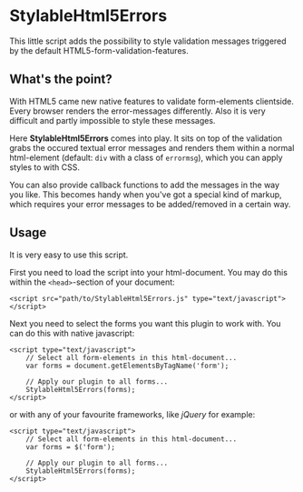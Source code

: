# StylableHtml5Errors

This little script adds the possibility to style validation messages triggered by the default HTML5-form-validation-features. 

## What's the point?
With HTML5 came new native features to validate form-elements clientside. Every browser renders the error-messages differently. Also it is very difficult and partly impossible to style these messages.

Here __StylableHtml5Errors__ comes into play. It sits on top of the validation grabs the occured textual error messages and renders them within a normal html-element (default: `div` with a class of `errormsg`), which you can apply styles to with CSS.

You can also provide callback functions to add the messages in the way you like. This becomes handy when you've got a special kind of markup, which requires your error messages to be added/removed in a certain way.

## Usage
It is very easy to use this script.

First you need to load the script into your html-document. You may do this within the `<head>`-section of your document:

    <script src="path/to/StylableHtml5Errors.js" type="text/javascript"></script>

Next you need to select the forms you want this plugin to work with. You can do this with native javascript:

    <script type="text/javascript">
	    // Select all form-elements in this html-document...
	    var forms = document.getElementsByTagName('form');
		
	    // Apply our plugin to all forms...
	    StylableHtml5Errors(forms);
	</script>

or with any of your favourite frameworks, like _jQuery_ for example:

    <script type="text/javascript">
        // Select all form-elements in this html-document...
        var forms = $('form');
        
        // Apply our plugin to all forms...
        StylableHtml5Errors(forms);
    </script>